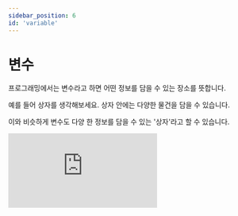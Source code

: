 ```yaml
---
sidebar_position: 6
id: 'variable'
---
```


# 변수

프로그래밍에서는 변수라고 하면 어떤 정보를 담을 수 있는 장소를 뜻합니다.

예를 들어 상자를 생각해보세요. 상자 안에는 다양한 물건을 담을 수 있습니다.

이와 비슷하게 변수도 다양 한 정보를 담을 수 있는 '상자'라고 할 수 있습니다.

<iframe src="https://www.youtube.com/embed/Qu5_eBK6OkI" title="YouTube video player" frameBorder="0" allow="accelerometer; autoplay; clipboard-write; encrypted-media; gyroscope; picture-in-picture" />

## 변수 선언하기

변수를 만들려면 다음과 같은 방법을 사용할 수 있습니다.

```py
name = data
```

에서 NAME은 변수의 이름을 뜻하고 DATA는 값입니다.

이렇게 하면 변수를 만들 수 있습니다.

<iframe title="Python Playground" src="https://trinket.io/embed/python/a5d980683b" height="400" />

## 변수 사용 방법

변수를 사용하기 위해서는 변수의 이름을 print()안에 넣으면 변수 이름이 출력되지 않고 변수의 값이 출력됩니다.

```py
name = 'John'
print(name) #John이 출력됩니다.
```

파이썬에서 변수의 이름은 대문자 소문자가 구별됩니다.

NAME과 name은 대문자와 수문자가 다르기 때문에 다른 변수입니다.

## 변수 이름을 만들때 규칙

변수를 만들 때 매우 다양한 규칙이 있습니다.

1. 영문자 (대문자, 소문자), 숫자, 언더바 (\_) 만 사용할 수 있습니다.
2. 변수의 이름의 첫 자리는 숫자이면 안됩니다.
3. 파이썬 키워드는 변수의 이름으로 사용할 수 없습니다 (키워드에 대한 더 자세한 내용은 조금 뒤에 배우겠습니다)
